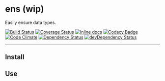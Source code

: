 # ens (wip)

Easily ensure data types.

[![Build Status](https://travis-ci.org/opensoars/ens.svg)](https://travis-ci.org/opensoars/ens)
[![Coverage Status](https://coveralls.io/repos/opensoars/ens/badge.svg?branch=master&service=github)](https://coveralls.io/github/opensoars/ens?branch=master)
[![Inline docs](http://inch-ci.org/github/opensoars/ens.svg?branch=master)](http://inch-ci.org/github/opensoars/ens)
[![Codacy Badge](https://api.codacy.com/project/badge/f3e64501763645b9aa483bf83a4dd1d5)](https://www.codacy.com/app/sam_1700/ens)
[![Code Climate](https://codeclimate.com/github/opensoars/ens/badges/gpa.svg)](https://codeclimate.com/github/opensoars/ens)
[![Dependency Status](https://david-dm.org/opensoars/ens.svg)](https://david-dm.org/opensoars/ens)
[![devDependency Status](https://david-dm.org/opensoars/ens/dev-status.svg)](https://david-dm.org/opensoars/ens#info=devDependencies)

---


## Install

## Use

